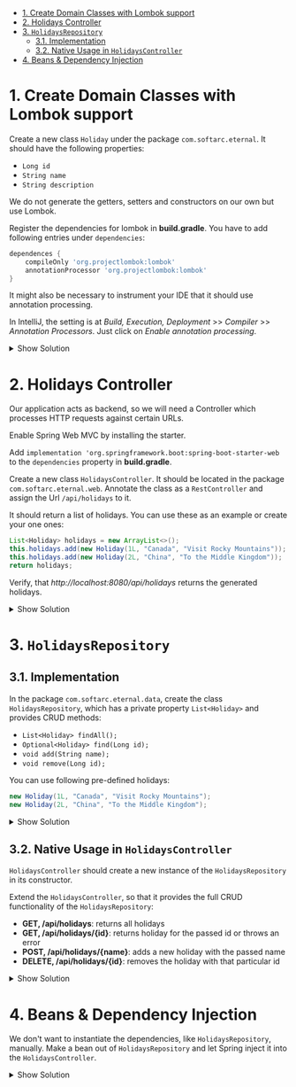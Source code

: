 - [1. Create Domain Classes with Lombok support](#1-create-domain-classes-with-lombok-support)
- [2. Holidays Controller](#2-holidays-controller)
- [3. `HolidaysRepository`](#3-holidaysrepository)
  - [3.1. Implementation](#31-implementation)
  - [3.2. Native Usage in `HolidaysController`](#32-native-usage-in-holidayscontroller)
- [4. Beans & Dependency Injection](#4-beans--dependency-injection)

# 1. Create Domain Classes with Lombok support

Create a new class `Holiday` under the package `com.softarc.eternal`. It should have the following properties:

- `Long id`
- `String name`
- `String description`

We do not generate the getters, setters and constructors on our own but use Lombok.

Register the dependencies for lombok in **build.gradle**. You have to add following entries under `dependencies`:

```groovy
dependences {
    compileOnly 'org.projectlombok:lombok'
    annotationProcessor 'org.projectlombok:lombok'
}
```

It might also be necessary to instrument your IDE that it should use annotation processing.

In IntelliJ, the setting is at _Build, Execution, Deployment_ >> _Compiler_ >> _Annotation Processors_. Just click on _Enable annotation processing_.

<details>
<summary>Show Solution</summary>
<p>

```java
package com.softarc.eternal.domain;

import lombok.AllArgsConstructor;
import lombok.Data;
import lombok.NoArgsConstructor;

@Data
@AllArgsConstructor
@NoArgsConstructor
public class Holiday {

  private Long id;
  private String name;
  private String description;
}

```

</p>
</details>

# 2. Holidays Controller

Our application acts as backend, so we will need a Controller which processes HTTP requests against certain URLs.

Enable Spring Web MVC by installing the starter.

Add `implementation 'org.springframework.boot:spring-boot-starter-web` to the `dependencies` property in **build.gradle**.

Create a new class `HolidaysController`. It should be located in the package `com.softarc.eternal.web`. Annotate the class as a `RestController` and assign the Url `/api/holidays` to it.

It should return a list of holidays. You can use these as an example or create your one ones:

```java
List<Holiday> holidays = new ArrayList<>();
this.holidays.add(new Holiday(1L, "Canada", "Visit Rocky Mountains"));
this.holidays.add(new Holiday(2L, "China", "To the Middle Kingdom"));
return holidays;
```

Verify, that _http://localhost:8080/api/holidays_ returns the generated holidays.

<details>
<summary>Show Solution</summary>
<p>

```java
@RestController
@RequestMapping("/api/holidays")
public class HolidaysController {

  @GetMapping
  public List<Holiday> findAll() {
    List<Holiday> holidays = new ArrayList<>();
    holidays.add(new Holiday(1L, "Canada", "Visit Rocky Mountains"));
    holidays.add(new Holiday(2L, "China", "To the Middle Kingdom"));
    return holidays;
  }
}

```

</p>
</details>

# 3. `HolidaysRepository`

## 3.1. Implementation

In the package `com.softarc.eternal.data`, create the class `HolidaysRepository`, which has a private property `List<Holiday>` and provides CRUD methods:

- `List<Holiday> findAll();`
- `Optional<Holiday> find(Long id);`
- `void add(String name);`
- `void remove(Long id);`

You can use following pre-defined holidays:

```java
new Holiday(1L, "Canada", "Visit Rocky Mountains");
new Holiday(2L, "China", "To the Middle Kingdom");
```

<details>
<summary>Show Solution</summary>
<p>

```java
public class HolidaysRepository {

  private final List<Holiday> holidays = new ArrayList<>();
  private Long currentId = 3L;

  public HolidaysRepository() {
    this.holidays.add(new Holiday(1L, "Canada", "Visit Rocky Mountains"));
    this.holidays.add(new Holiday(2L, "China", "To the Middle Kingdom"));
  }

  public List<Holiday> findAll() {
    return this.holidays;
  }

  public void add(String name) {
    var holiday = new Holiday(this.currentId++, name, "-");
    this.holidays.add(holiday);
  }

  public Optional<Holiday> find(Long id) {
    for (Holiday holiday : this.holidays) {
      if (holiday.getId().equals(id)) {
        return Optional.of(holiday);
      }
    }

    return Optional.empty();
  }

  public void remove(Long id) {
    this.holidays.removeIf(holiday -> holiday.getId().equals(id));
  }
}

```

</p>
</details>

## 3.2. Native Usage in `HolidaysController`

`HolidaysController` should create a new instance of the `HolidaysRepository` in its constructor.

Extend the `HolidaysController`, so that it provides the full CRUD functionality of the `HolidaysRepository`:

- **GET, /api/holidays**: returns all holidays
- **GET, /api/holidays/{id}**: returns holiday for the passed id or throws an error
- **POST, /api/holidays/{name}**: adds a new holiday with the passed name
- **DELETE, /api/holidays/{id}**: removes the holiday with that particular id

<details>
<summary>Show Solution</summary>
<p>

```java
@RequestMapping("/api/holidays")
@RestController
public class HolidaysController {

  private final HolidaysRepository repository;

  HolidaysController() {
    this.repository = new HolidaysRepository();
  }

  @GetMapping
  public List<Holiday> index() {
    return this.repository.findAll();
  }

  @GetMapping("{id}")
  public Holiday find(@PathVariable("id") Long id) {
    return this.repository.find(id).orElseThrow();
  }

  @PostMapping("{name}")
  public void add(@PathVariable("name") String name) {
    this.repository.add(name);
  }

  @DeleteMapping("{id}")
  public void remove(@PathVariable("id") Long id) {
    this.repository.remove(id);
  }
}

```

</p>
</details>

# 4. Beans & Dependency Injection

We don't want to instantiate the dependencies, like `HolidaysRepository`, manually. Make a bean out of `HolidaysRepository` and let Spring inject it into the `HolidaysController`.

<details>
<summary>Show Solution</summary>
<p>

**HolidaysRepository.java**

```java
@Service // <-- add this
public class HolidaysRepository {}
// ...

```

**HolidaysController.java**

```java
// ...
public class HolidaysController {

  private final HolidaysRepository repository;

  // new controller
  HolidaysController(HolidaysRepository repository) {
    this.repository = repository;
  }
  // ...
}

```

</p>
</details>
